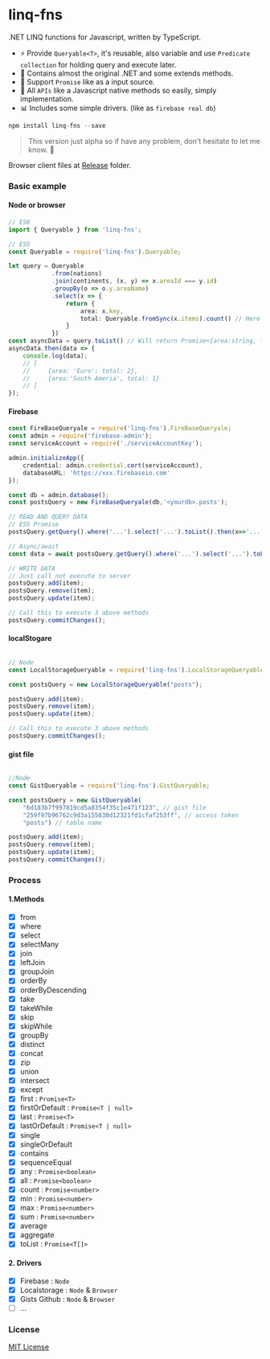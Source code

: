 # linq-fns
.NET LINQ functions for Javascript, written by TypeScript.
- ⚡ Provide `Queryable<T>`, it's reusable, also variable and use `Predicate collection` for holding query and execute later.
- 🔨 Contains almost the original .NET and some extends methods.
- 🔨 Support `Promise` like as a input source.
- 🙅 All `APIs` like a Javascript native methods so easily, simply implementation.
- 📊 Includes some simple drivers. (like as `firebase real db`) 

```js
npm install linq-fns --save
```

> This version just alpha so if have any problem, don't hesitate to let me know. 👋

Browser client files at [Release](https://github.com/jinhduong/linq-fns/tree/master/release) folder.

### Basic example
#### Node or browser
```ts
// ES6
import { Queryable } from 'linq-fns';

// ES5
const Queryable = require('linq-fns').Queryable;

let query = Queryable
            .from(nations)
            .join(continents, (x, y) => x.areaId === y.id)
            .groupBy(o => o.y.areaName)
            .select(x => {
                return {
                    area: x.key,
                    total: Queryable.fromSync(x.items).count() // Here will return number, not Promise<number>
                }
            })
const asyncData = query.toList() // Will return Promise<{area:string, total:number}>
asyncData.then(data => {
    console.log(data);
    // [
    //     {area: 'Euro': total: 2},
    //     {area:'South Ameria', total: 1}
    // ]
});
```

#### Firebase
``` ts
const FireBaseQueryale = require('linq-fns').FireBaseQueryale;
const admin = require('firebase-admin');
const serviceAccount = require('./serviceAccountKey');

admin.initializeApp({
    credential: admin.credential.cert(serviceAccount),
    databaseURL: 'https://xxx.firebaseio.com'
});

const db = admin.database();
const postsQuery = new FireBaseQueryale(db,'<yourdb>.posts');

// READ AND QUERY DATA
// ES5 Promise
postsQuery.getQuery().where('...').select('...').toList().then(x=>'...');

// Async/await
const data = await postsQuery.getQuery().where('...').select('...').toList();

// WRITE DATA
// Just call not execute to server
postsQuery.add(item);
postsQuery.remove(item);
postsQuery.update(item);

// Call this to execute 3 above methods
postsQuery.commitChanges();

```

#### localStogare
```js

// Node
const LocalStorageQueryable = require('linq-fns').LocalStorageQueryable;

const postsQuery = new LocalStorageQueryable("posts");

postsQuery.add(item);
postsQuery.remove(item);
postsQuery.update(item);

// Call this to execute 3 above methods
postsQuery.commitChanges();
```

#### gist file
```js

//Node
const GistQueryable = require('linq-fns').GistQueryable;

const postsQuery = new GistQueryable(
    "6d183b7f997819cd5a8354f35c1e471f123", // gist file
    "259f97b96762c9d3a155630d12321fd1cfaf253ff", // access token
    "posts") // table name

postsQuery.add(item);
postsQuery.remove(item);
postsQuery.update(item);
postsQuery.commitChanges();

```

### Process
#### 1.Methods
- [x] from
- [x] where
- [x] select
- [x] selectMany
- [x] join
- [x] leftJoin
- [x] groupJoin
- [x] orderBy
- [x] orderByDescending
- [x] take
- [x] takeWhile
- [x] skip
- [x] skipWhile
- [x] groupBy
- [x] distinct
- [x] concat
- [x] zip
- [x] union
- [x] intersect
- [x] except
- [x] first : `Promise<T>`
- [x] firstOrDefault : `Promise<T | null>`
- [x] last : `Promise<T>`
- [x] lastOrDefault : `Promise<T | null>`
- [x] single
- [x] singleOrDefault
- [x] contains
- [x] sequenceEqual
- [x] any : `Promise<boolean>`
- [x] all : `Promise<boolean>`
- [x] count : `Promise<number>`
- [x] min : `Promise<number>`
- [x] max : `Promise<number>`
- [x] sum : `Promise<number>`
- [x] average
- [x] aggregate
- [x] toList : `Promise<T[]>`

#### 2. Drivers
- [x] Firebase : `Node`
- [x] Localstorage : `Node` & `Browser`
- [x] Gists Github : `Node` & `Browser`
- [ ] ...

### License

[MIT License](http://opensource.org/licenses/MIT)
